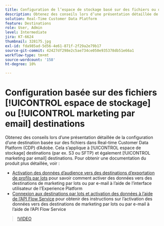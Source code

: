 ```yaml
---
title: Configuration de l’espace de stockage basé sur des fichiers ou desde destinations de marketing par e-mail
description: Obtenez des conseils lors d’une présentation détaillée de la configuration d’une destination basée sur des fichiers dans Real-Time CDP d’Adobe. Cela s’applique aux destinations de stockage dans le cloud (par exemple, S3 ou SFTP) et également aux destinations de marketing par e-mail.
solution: Real-Time Customer Data Platform
feature: Destinations
role: User, Admin
level: Intermediate
jira: KT-6624
thumbnail: 328175.jpg
exl-id: fda985ad-5d56-4e61-871f-2f29a2e79b17
source-git-commit: 42427df298e2c5ae734ce050e935378db51e66a1
workflow-type: tm+mt
source-wordcount: '158'
ht-degree: 10%

---
```


# Configuration basée sur des fichiers [!UICONTROL espace de stockage] ou [!UICONTROL marketing par email] destinations

Obtenez des conseils lors d’une présentation détaillée de la configuration d’une destination basée sur des fichiers dans Real-time Customer Data Platform (CDP) d’Adobe. Cela s’applique à [!UICONTROL espace de stockage] destinations (par ex. S3 ou SFTP) et également [!UICONTROL marketing par email] destinations. Pour obtenir une documentation du produit plus détaillée, voir :

* [Activation des données d’audience vers des destinations d’exportation de profils par lots](https://experienceleague.adobe.com/docs/experience-platform/destinations/ui/activate/activate-batch-profile-destinations.html?lang=fr) pour savoir comment activer des données vers des destinations de marketing par lots ou par e-mail à l’aide de l’interface utilisateur de l’Experience Platform
* [Connexion aux destinations par lots et activation des données à l’aide de l’API Flow Service](https://experienceleague.adobe.com/docs/experience-platform/destinations/api/connect-activate-batch-destinations.html) pour obtenir des instructions sur l’activation des données vers des destinations de marketing par lots ou par e-mail à l’aide de l’API Flow Service

>[!VIDEO](https://video.tv.adobe.com/v/328175/?quality=12&learn=on)
